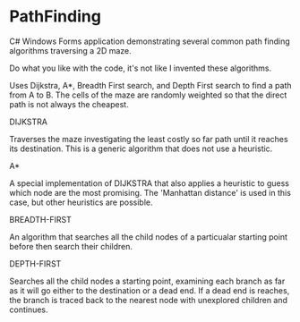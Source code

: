 # PathFinding
C# Windows Forms application demonstrating several common path finding algorithms traversing a 2D maze.

Do what you like with the code, it's not like I invented these algorithms.

Uses Dijkstra, A*, Breadth First search, and Depth First search to find a path from A to B. The cells of the maze are randomly weighted so that the direct path is not always the cheapest.


DIJKSTRA

Traverses the maze investigating the least costly so far path until it reaches its destination. 
This is a generic algorithm that does not use a heuristic.


A*

A special implementation of DIJKSTRA that also applies a heuristic to guess which node are the most promising. 
The 'Manhattan distance' is used in this case, but other heuristics are possible.


BREADTH-FIRST

An algorithm that searches all the child nodes of a particualar starting point before then search their children.


DEPTH-FIRST

Searches all the child nodes a starting point, examining each branch as far as it will go either to the destination 
or a dead end. If a dead end is reaches, the branch is traced back to the nearest node with unexplored children and continues.
